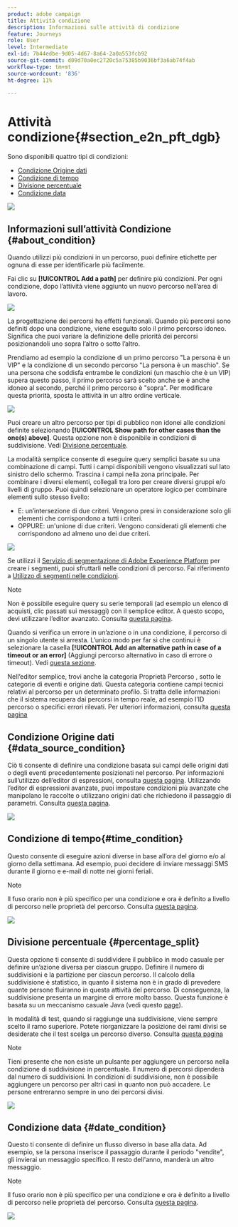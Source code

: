 ```yaml
---
product: adobe campaign
title: Attività condizione
description: Informazioni sulle attività di condizione
feature: Journeys
role: User
level: Intermediate
exl-id: 7b44edbe-9d05-4d67-8a64-2a0a553fcb92
source-git-commit: d09d70a0ec2720c5a75385b9036bf3a6ab74f4ab
workflow-type: tm+mt
source-wordcount: '836'
ht-degree: 11%

---
```


# Attività condizione{#section_e2n_pft_dgb}

Sono disponibili quattro tipi di condizioni:

* [Condizione Origine dati](#data_source_condition)
* [Condizione di tempo](#time_condition)
* [Divisione percentuale](#percentage_split)
* [Condizione data](#date_condition)

![](../assets/journey49.png)

## Informazioni sull’attività Condizione {#about_condition}

Quando utilizzi più condizioni in un percorso, puoi definire etichette per ognuna di esse per identificarle più facilmente.

Fai clic su **[!UICONTROL Add a path]** per definire più condizioni. Per ogni condizione, dopo l’attività viene aggiunto un nuovo percorso nell’area di lavoro.

![](../assets/journey47.png)

La progettazione dei percorsi ha effetti funzionali. Quando più percorsi sono definiti dopo una condizione, viene eseguito solo il primo percorso idoneo. Significa che puoi variare la definizione delle priorità dei percorsi posizionandoli uno sopra l’altro o sotto l’altro.

Prendiamo ad esempio la condizione di un primo percorso &quot;La persona è un VIP&quot; e la condizione di un secondo percorso &quot;La persona è un maschio&quot;. Se una persona che soddisfa entrambe le condizioni (un maschio che è un VIP) supera questo passo, il primo percorso sarà scelto anche se è anche idoneo al secondo, perché il primo percorso è &quot;sopra&quot;. Per modificare questa priorità, sposta le attività in un altro ordine verticale.

![](../assets/journey48.png)

Puoi creare un altro percorso per tipi di pubblico non idonei alle condizioni definite selezionando **[!UICONTROL Show path for other cases than the one(s) above]**. Questa opzione non è disponibile in condizioni di suddivisione. Vedi [Divisione percentuale](#percentage_split).

La modalità semplice consente di eseguire query semplici basate su una combinazione di campi. Tutti i campi disponibili vengono visualizzati sul lato sinistro dello schermo. Trascina i campi nella zona principale. Per combinare i diversi elementi, collegali tra loro per creare diversi gruppi e/o livelli di gruppo. Puoi quindi selezionare un operatore logico per combinare elementi sullo stesso livello:

* E: un’intersezione di due criteri. Vengono presi in considerazione solo gli elementi che corrispondono a tutti i criteri.
* OPPURE: un&#39;unione di due criteri. Vengono considerati gli elementi che corrispondono ad almeno uno dei due criteri.

![](../assets/journey64.png)

Se utilizzi il [Servizio di segmentazione di Adobe Experience Platform](https://experienceleague.adobe.com/docs/experience-platform/segmentation/home.html) per creare i segmenti, puoi sfruttarli nelle condizioni di percorso. Fai riferimento a [Utilizzo di segmenti nelle condizioni](../segment/using-a-segment.md).


>[!NOTE]
>
>Non è possibile eseguire query su serie temporali (ad esempio un elenco di acquisti, clic passati sui messaggi) con il semplice editor. A questo scopo, devi utilizzare l’editor avanzato. Consulta [questa pagina](../expression/expressionadvanced.md).

Quando si verifica un errore in un’azione o in una condizione, il percorso di un singolo utente si arresta. L’unico modo per far sì che continui è selezionare la casella **[!UICONTROL Add an alternative path in case of a timeout or an error]** (Aggiungi percorso alternativo in caso di errore o timeout). Vedi [questa sezione](../building-journeys/using-the-journey-designer.md#paths).

Nell’editor semplice, trovi anche la categoria Proprietà Percorso , sotto le categorie di eventi e origine dati. Questa categoria contiene campi tecnici relativi al percorso per un determinato profilo. Si tratta delle informazioni che il sistema recupera dai percorsi in tempo reale, ad esempio l’ID percorso o specifici errori rilevati. Per ulteriori informazioni, consulta [questa pagina](../expression/journey-properties.md)

## Condizione Origine dati {#data_source_condition}

Ciò ti consente di definire una condizione basata sui campi delle origini dati o degli eventi precedentemente posizionati nel percorso. Per informazioni sull’utilizzo dell’editor di espressioni, consulta [questa pagina](../expression/expressionadvanced.md). Utilizzando l’editor di espressioni avanzate, puoi impostare condizioni più avanzate che manipolano le raccolte o utilizzano origini dati che richiedono il passaggio di parametri. Consulta [questa pagina](../datasource/external-data-sources.md).

![](../assets/journey50.png)

## Condizione di tempo{#time_condition}

Questo consente di eseguire azioni diverse in base all’ora del giorno e/o al giorno della settimana. Ad esempio, puoi decidere di inviare messaggi SMS durante il giorno e e-mail di notte nei giorni feriali.

>[!NOTE]
>
>Il fuso orario non è più specifico per una condizione e ora è definito a livello di percorso nelle proprietà del percorso. Consulta [questa pagina](../building-journeys/timezone-management.md).

![](../assets/journey51.png)

## Divisione percentuale {#percentage_split}

Questa opzione ti consente di suddividere il pubblico in modo casuale per definire un’azione diversa per ciascun gruppo. Definire il numero di suddivisioni e la partizione per ciascun percorso. Il calcolo della suddivisione è statistico, in quanto il sistema non è in grado di prevedere quante persone fluiranno in questa attività del percorso. Di conseguenza, la suddivisione presenta un margine di errore molto basso. Questa funzione è basata su un meccanismo casuale Java (vedi questo [page](https://docs.oracle.com/javase/7/docs/api/java/util/Random.html)).

In modalità di test, quando si raggiunge una suddivisione, viene sempre scelto il ramo superiore. Potete riorganizzare la posizione dei rami divisi se desiderate che il test scelga un percorso diverso. Consulta [questa pagina](../building-journeys/testing-the-journey.md)

>[!NOTE]
>
>Tieni presente che non esiste un pulsante per aggiungere un percorso nella condizione di suddivisione in percentuale. Il numero di percorsi dipenderà dal numero di suddivisioni. In condizioni di suddivisione, non è possibile aggiungere un percorso per altri casi in quanto non può accadere. Le persone entreranno sempre in uno dei percorsi divisi.

![](../assets/journey52.png)

## Condizione data {#date_condition}

Questo ti consente di definire un flusso diverso in base alla data. Ad esempio, se la persona inserisce il passaggio durante il periodo &quot;vendite&quot;, gli invierai un messaggio specifico. Il resto dell&#39;anno, manderà un altro messaggio.

>[!NOTE]
>
>Il fuso orario non è più specifico per una condizione e ora è definito a livello di percorso nelle proprietà del percorso. Consulta [questa pagina](../building-journeys/timezone-management.md).

![](../assets/journey53.png)

<!--
## Profile cap {#profile_cap}

Use this condition type to set a maximum number of profiles for a journey path. When this limit is reached, the selected profiles take a second path.

You can use this condition type to ramp up the volume of your deliveries. For example, you might have recently moved to another email service provider, IP address, or email domain or subdomain. Using this feature, you can establish your reputation as a sender and avoid that your deliveries be blocked or moved to the spam folder of the recipients' mailbox. Learn how to increase your email reputation with IP warming in the [Deliverability Best Practice Guide](https://experienceleague.adobe.com/docs/deliverability-learn/deliverability-best-practice-guide/additional-resources/generic-resources/increase-reputation-with-ip-warming.html){target="_blank"}.

The default cap is 1000. You must set an integer value that is greater than or equal to 1.

The counter applies only to the selected journey version. By default, the counter is reset to zero after 180 days. After a reset, the selected profiles take the first path again until the counter limit is reached. You can gradually increase this limit up to the total number of your subscribers. After your IP has warmed up, you can remove this condition.

The first path always has priority over the second path, even if you move the second path above the first path on the journey canvas.

![](../assets/profile-cap-condition.png)
-->